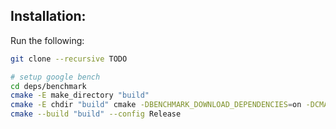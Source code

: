 Installation:
-----

Run the following:
```bash
git clone --recursive TODO

# setup google bench
cd deps/benchmark
cmake -E make_directory "build"
cmake -E chdir "build" cmake -DBENCHMARK_DOWNLOAD_DEPENDENCIES=on -DCMAKE_BUILD_TYPE=Release ../
cmake --build "build" --config Release


```
